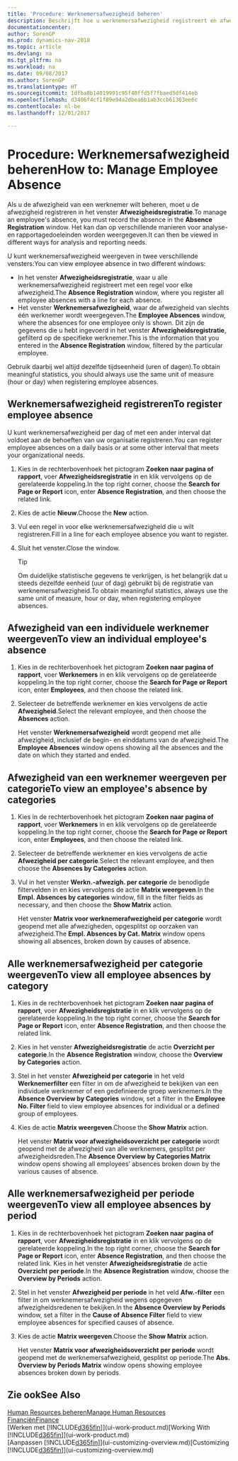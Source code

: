 ```yaml
---
title: 'Procedure: Werknemersafwezigheid beheren'
description: Beschrijft hoe u werknemersafwezigheid registreert en afwezigheidsstatistieken analyseert.
documentationcenter: 
author: SorenGP
ms.prod: dynamics-nav-2018
ms.topic: article
ms.devlang: na
ms.tgt_pltfrm: na
ms.workload: na
ms.date: 09/08/2017
ms.author: SorenGP
ms.translationtype: HT
ms.sourcegitcommit: 1dfba8b14019991c95f40ffd5f7fbaed5df414eb
ms.openlocfilehash: d3406f4cf1f89e94a2dbea6b1ab3ccb61303ee6c
ms.contentlocale: nl-be
ms.lasthandoff: 12/01/2017

---
```

# <a name="how-to-manage-employee-absence"></a><span data-ttu-id="48997-103">Procedure: Werknemersafwezigheid beheren</span><span class="sxs-lookup"><span data-stu-id="48997-103">How to: Manage Employee Absence</span></span>
<span data-ttu-id="48997-104">Als u de afwezigheid van een werknemer wilt beheren, moet u de afwezigheid registreren in het venster **Afwezigheidsregistratie**.</span><span class="sxs-lookup"><span data-stu-id="48997-104">To manage an employee's absence, you must record the absence in the **Absence Registration** window.</span></span> <span data-ttu-id="48997-105">Het kan dan op verschillende manieren voor analyse- en rapportagedoeleinden worden weergegeven.</span><span class="sxs-lookup"><span data-stu-id="48997-105">It can then be viewed in different ways for analysis and reporting needs.</span></span>

<span data-ttu-id="48997-106">U kunt werknemersafwezigheid weergeven in twee verschillende vensters:</span><span class="sxs-lookup"><span data-stu-id="48997-106">You can view employee absence in two different windows:</span></span>

* <span data-ttu-id="48997-107">In het venster **Afwezigheidsregistratie**, waar u alle werknemersafwezigheid registreert met een regel voor elke afwezigheid.</span><span class="sxs-lookup"><span data-stu-id="48997-107">The **Absence Registration** window, where you register all employee absences with a line for each absence.</span></span>
* <span data-ttu-id="48997-108">Het venster **Werknemersafwezigheid**, waar de afwezigheid van slechts één werknemer wordt weergegeven.</span><span class="sxs-lookup"><span data-stu-id="48997-108">The **Employee Absences** window, where the absences for one employee only is shown.</span></span> <span data-ttu-id="48997-109">Dit zijn de gegevens die u hebt ingevoerd in het venster **Afwezigheidsregistratie**, gefilterd op de specifieke werknemer.</span><span class="sxs-lookup"><span data-stu-id="48997-109">This is the information that you entered in the **Absence Registration** window, filtered by the particular employee.</span></span>

<span data-ttu-id="48997-110">Gebruik daarbij wel altijd dezelfde tijdseenheid (uren of dagen).</span><span class="sxs-lookup"><span data-stu-id="48997-110">To obtain meaningful statistics, you should always use the same unit of measure (hour or day) when registering employee absences.</span></span>

## <a name="to-register-employee-absence"></a><span data-ttu-id="48997-111">Werknemersafwezigheid registreren</span><span class="sxs-lookup"><span data-stu-id="48997-111">To register employee absence</span></span>
<span data-ttu-id="48997-112">U kunt werknemersafwezigheid per dag of met een ander interval dat voldoet aan de behoeften van uw organisatie registreren.</span><span class="sxs-lookup"><span data-stu-id="48997-112">You can register employee absences on a daily basis or at some other interval that meets your organizational needs.</span></span>

1. <span data-ttu-id="48997-113">Kies in de rechterbovenhoek het pictogram **Zoeken naar pagina of rapport**, voer **Afwezigheidsregistratie** in en klik vervolgens op de gerelateerde koppeling.</span><span class="sxs-lookup"><span data-stu-id="48997-113">In the top right corner, choose the **Search for Page or Report** icon, enter **Absence Registration**, and then choose the related link.</span></span>
2. <span data-ttu-id="48997-114">Kies de actie **Nieuw**.</span><span class="sxs-lookup"><span data-stu-id="48997-114">Choose the **New** action.</span></span>
3. <span data-ttu-id="48997-115">Vul een regel in voor elke werknemersafwezigheid die u wilt registreren.</span><span class="sxs-lookup"><span data-stu-id="48997-115">Fill in a line for each employee absence you want to register.</span></span>
4. <span data-ttu-id="48997-116">Sluit het venster.</span><span class="sxs-lookup"><span data-stu-id="48997-116">Close the window.</span></span>

    > [!Tip]
    > <span data-ttu-id="48997-117">Om duidelijke statistische gegevens te verkrijgen, is het belangrijk dat u steeds dezelfde eenheid (uur of dag) gebruikt bij de registratie van werknemersafwezigheid.</span><span class="sxs-lookup"><span data-stu-id="48997-117">To obtain meaningful statistics, always use the same unit of measure, hour or day, when registering employee absences.</span></span>

## <a name="to-view-an-individual-employees-absence"></a><span data-ttu-id="48997-118">Afwezigheid van een individuele werknemer weergeven</span><span class="sxs-lookup"><span data-stu-id="48997-118">To view an individual employee's absence</span></span>
1. <span data-ttu-id="48997-119">Kies in de rechterbovenhoek het pictogram **Zoeken naar pagina of rapport**, voer **Werknemers** in en klik vervolgens op de gerelateerde koppeling.</span><span class="sxs-lookup"><span data-stu-id="48997-119">In the top right corner, choose the **Search for Page or Report** icon, enter **Employees**, and then choose the related link.</span></span>
2. <span data-ttu-id="48997-120">Selecteer de betreffende werknemer en kies vervolgens de actie **Afwezigheid**.</span><span class="sxs-lookup"><span data-stu-id="48997-120">Select the relevant employee, and then choose the **Absences** action.</span></span>

    <span data-ttu-id="48997-121">Het venster **Werknemersafwezigheid** wordt geopend met alle afwezigheid, inclusief de begin- en einddatums van de afwezigheid.</span><span class="sxs-lookup"><span data-stu-id="48997-121">The **Employee Absences** window opens showing all the absences and the date on which they started and ended.</span></span>

## <a name="to-view-an-employees-absence-by-categories"></a><span data-ttu-id="48997-122">Afwezigheid van een werknemer weergeven per categorie</span><span class="sxs-lookup"><span data-stu-id="48997-122">To view an employee's absence by categories</span></span>
1. <span data-ttu-id="48997-123">Kies in de rechterbovenhoek het pictogram **Zoeken naar pagina of rapport**, voer **Werknemers** in en klik vervolgens op de gerelateerde koppeling.</span><span class="sxs-lookup"><span data-stu-id="48997-123">In the top right corner, choose the **Search for Page or Report** icon, enter **Employees**, and then choose the related link.</span></span>
2. <span data-ttu-id="48997-124">Selecteer de betreffende werknemer en kies vervolgens de actie **Afwezigheid per categorie**.</span><span class="sxs-lookup"><span data-stu-id="48997-124">Select the relevant employee, and then choose the **Absences by Categories** action.</span></span>
3. <span data-ttu-id="48997-125">Vul in het venster **Werkn.-afwezigh. per categorie** de benodigde filtervelden in en kies vervolgens de actie **Matrix weergeven**.</span><span class="sxs-lookup"><span data-stu-id="48997-125">In the **Empl. Absences by categories** window, fill in the filter fields as necessary, and then choose the **Show Matrix** action.</span></span>

    <span data-ttu-id="48997-126">Het venster **Matrix voor werknemerafwezigheid per categorie** wordt geopend met alle afwezigheden, opgesplitst op oorzaken van afwezigheid.</span><span class="sxs-lookup"><span data-stu-id="48997-126">The **Empl. Absences by Cat. Matrix** window opens showing all absences, broken down by causes of absence.</span></span>

## <a name="to-view-all-employee-absences-by-category"></a><span data-ttu-id="48997-127">Alle werknemersafwezigheid per categorie weergeven</span><span class="sxs-lookup"><span data-stu-id="48997-127">To view all employee absences by category</span></span>
1. <span data-ttu-id="48997-128">Kies in de rechterbovenhoek het pictogram **Zoeken naar pagina of rapport**, voer **Afwezigheidsregistratie** in en klik vervolgens op de gerelateerde koppeling.</span><span class="sxs-lookup"><span data-stu-id="48997-128">In the top right corner, choose the **Search for Page or Report** icon, enter **Absence Registration**, and then choose the related link.</span></span>
2. <span data-ttu-id="48997-129">Kies in het venster **Afwezigheidsregistratie** de actie **Overzicht per categorie**.</span><span class="sxs-lookup"><span data-stu-id="48997-129">In the **Absence Registration** window, choose the **Overview by Categories** action.</span></span>
3. <span data-ttu-id="48997-130">Stel in het venster **Afwezigheid per categorie** in het veld **Werknemerfilter** een filter in om de afwezigheid te bekijken van een individuele werknemer of een gedefinieerde groep werknemers.</span><span class="sxs-lookup"><span data-stu-id="48997-130">In the **Absence Overview by Categories** window, set a filter in the **Employee No. Filter** field to view employee absences for individual or a defined group of employees.</span></span>
4. <span data-ttu-id="48997-131">Kies de actie **Matrix weergeven**.</span><span class="sxs-lookup"><span data-stu-id="48997-131">Choose the **Show Matrix** action.</span></span>

    <span data-ttu-id="48997-132">Het venster **Matrix voor afwezigheidsoverzicht per categorie** wordt geopend met de afwezigheid van alle werknemers, gesplitst per afwezigheidsreden.</span><span class="sxs-lookup"><span data-stu-id="48997-132">The **Absence Overview by Categories Matrix** window opens showing all employees’ absences broken down by the various causes of absence.</span></span>

## <a name="to-view-all-employee-absences-by-period"></a><span data-ttu-id="48997-133">Alle werknemersafwezigheid per periode weergeven</span><span class="sxs-lookup"><span data-stu-id="48997-133">To view all employee absences by period</span></span>
1. <span data-ttu-id="48997-134">Kies in de rechterbovenhoek het pictogram **Zoeken naar pagina of rapport**, voer **Afwezigheidsregistratie** in en klik vervolgens op de gerelateerde koppeling.</span><span class="sxs-lookup"><span data-stu-id="48997-134">In the top right corner, choose the **Search for Page or Report** icon, enter **Absence Registration**, and then choose the related link.</span></span>
   <span data-ttu-id="48997-135">Kies in het venster **Afwezigheidsregistratie** de actie **Overzicht per periode**.</span><span class="sxs-lookup"><span data-stu-id="48997-135">In the **Absence Registration** window, choose the **Overview by Periods** action.</span></span>
2. <span data-ttu-id="48997-136">Stel in het venster **Afwezigheid per periode** in het veld **Afw.-filter** een filter in om werknemersafwezigheid wegens opgegeven afwezigheidsredenen te bekijken.</span><span class="sxs-lookup"><span data-stu-id="48997-136">In the **Absence Overview by Periods** window, set a filter in the **Cause of Absence Filter** field to view employee absences for specified causes of absence.</span></span>
3. <span data-ttu-id="48997-137">Kies de actie **Matrix weergeven**.</span><span class="sxs-lookup"><span data-stu-id="48997-137">Choose the **Show Matrix** action.</span></span>

    <span data-ttu-id="48997-138">Het venster **Matrix voor afwezigheidsoverzicht per periode** wordt geopend met de werknemersafwezigheid, gesplitst op periode.</span><span class="sxs-lookup"><span data-stu-id="48997-138">The **Abs. Overview by Periods Matrix** window opens showing employee absences broken down by periods.</span></span>

## <a name="see-also"></a><span data-ttu-id="48997-139">Zie ook</span><span class="sxs-lookup"><span data-stu-id="48997-139">See Also</span></span>
[<span data-ttu-id="48997-140">Human Resources beheren</span><span class="sxs-lookup"><span data-stu-id="48997-140">Manage Human Resources</span></span>](hr-manage-human-resources.md)  
[<span data-ttu-id="48997-141">Financiën</span><span class="sxs-lookup"><span data-stu-id="48997-141">Finance</span></span>](finance.md)  
<span data-ttu-id="48997-142">[Werken met [!INCLUDE[d365fin](includes/d365fin_md.md)]](ui-work-product.md)</span><span class="sxs-lookup"><span data-stu-id="48997-142">[Working With [!INCLUDE[d365fin](includes/d365fin_md.md)]](ui-work-product.md)</span></span>  
<span data-ttu-id="48997-143">[Aanpassen [!INCLUDE[d365fin](includes/d365fin_md.md)]](ui-customizing-overview.md)</span><span class="sxs-lookup"><span data-stu-id="48997-143">[Customizing [!INCLUDE[d365fin](includes/d365fin_md.md)]](ui-customizing-overview.md)</span></span>

